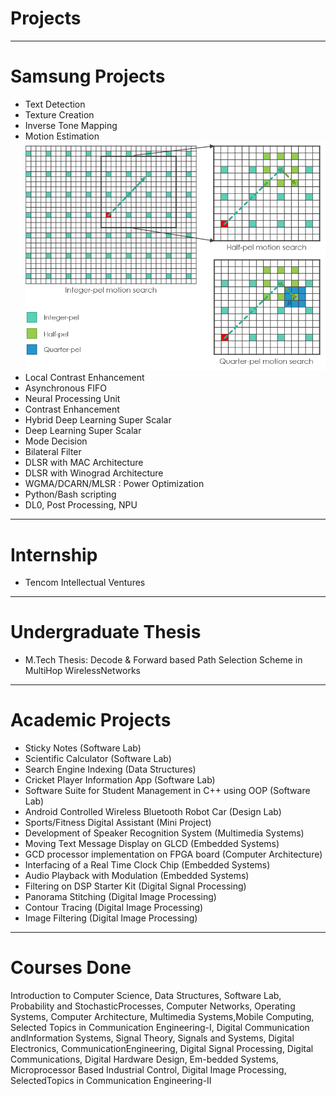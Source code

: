 # Projects

---

# Samsung Projects

* Text Detection
* Texture Creation
* Inverse Tone Mapping
* Motion Estimation
  ![](../images/motion_estimation.png)
* Local Contrast Enhancement
* Asynchronous FIFO
* Neural Processing Unit
* Contrast Enhancement
* Hybrid Deep Learning Super Scalar
* Deep Learning Super Scalar
* Mode Decision
* Bilateral Filter
* DLSR with MAC Architecture
* DLSR with Winograd Architecture
* WGMA/DCARN/MLSR : Power Optimization
* Python/Bash scripting
* DL0, Post Processing, NPU

---

# Internship

* Tencom Intellectual Ventures

---

# Undergraduate Thesis

* M.Tech Thesis: Decode & Forward based Path Selection Scheme in MultiHop WirelessNetworks

---

# Academic Projects

* Sticky Notes (Software Lab)
* Scientific Calculator (Software Lab)
* Search Engine Indexing (Data Structures)
* Cricket Player Information App (Software Lab)
* Software Suite for Student Management in C++ using OOP (Software Lab)
* Android Controlled Wireless Bluetooth Robot Car (Design Lab)
* Sports/Fitness Digital Assistant (Mini Project)
* Development of Speaker Recognition System (Multimedia Systems)
* Moving Text Message Display on GLCD (Embedded Systems)
* GCD processor implementation on FPGA board (Computer Architecture)
* Interfacing of a Real Time Clock Chip (Embedded Systems)
* Audio Playback with Modulation (Embedded Systems)
* Filtering on DSP Starter Kit (Digital Signal Processing)
* Panorama Stitching (Digital Image Processing)
* Contour Tracing (Digital Image Processing)
* Image Filtering (Digital Image Processing)

---

# Courses Done

Introduction to Computer Science, Data Structures, Software Lab, Probability and StochasticProcesses, Computer Networks, Operating Systems, Computer Architecture, Multimedia Systems,Mobile Computing, Selected Topics in Communication Engineering-I, Digital Communication andInformation Systems, Signal Theory, Signals and Systems, Digital Electronics, CommunicationEngineering, Digital Signal Processing, Digital Communications, Digital Hardware Design, Em-bedded Systems, Microprocessor Based Industrial Control, Digital Image Processing, SelectedTopics in Communication Engineering-II
